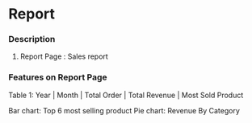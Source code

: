 # Report

### Description
  1. Report Page : Sales report

### Features on Report Page
Table 1:
Year | Month | Total Order | Total Revenue | Most Sold Product

Bar chart: Top 6 most selling product
Pie chart: Revenue By Category